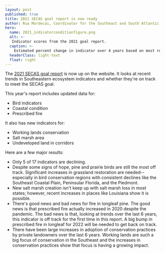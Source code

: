 ```yaml
---
layout: post
published: true
title: 2021 SECAS goal report is now ready
author: Rua Mordecai, Coordinator for the Southeast and South Atlantic Blueprints
hero:
  name: 2021_indicatorconditionfigure.png
  alt: >-
   Indicator scores from the 2021 goal report.
  caption: >-
    Estimated percent change in indicator over 4 years based on most recently available data, from the <a href="http://secassoutheast.org/pdf/SECAS-goal-report-2021.pdf">2021 SECAS goal report</a>.
  headerClass: light-text
  float: right
---
```

The [2021 SECAS goal report](http://secassoutheast.org/pdf/SECAS-goal-report-2021.pdf) is now up on the website. It looks at recent trends in Southeastern ecosystem indicators and whether they're on track to meet the SECAS goal. 

This year's report includes updated data for:
- Bird indicators
- Coastal condition
- Prescribed fire
  
It also has new indicators for:
- Working lands conservation
- Salt marsh area
- Undeveloped land in corridors<!--more-->

Here are a few major results:
- Only 5 of 17 indicators are declining.
- Despite some signs of hope, pine and prairie birds are still the most off track. Significant increases in grassland restoration are needed--especially in bird conservation regions with consistent declines like the Southeast Coastal Plain, Peninsular Florida, and the Piedmont.
- New salt marsh creation isn't keep up with salt marsh loss in most states; however, recent increases in places like Louisiana show it is possible.
- There's good news and bad news for fire in longleaf pine. The good news is that prescribed fire actually increased in 2020 despite the pandemic. The bad news is that, looking at trends over the last 6 years, this indicator is off track for the first time in this report. A big bump in prescribed fire in longleaf for 2022 will be needed to get back on track.
- There have been large increases in adoption of conservation practices by private landowners over the last 6 years. Working lands are such a big focus of conservation in the Southeast and the increases in conservation practices show that focus is having a growing impact.
